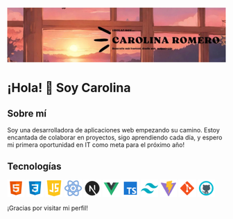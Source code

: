 ![Banner](https://github.com/Carol-88/Carol-88/blob/main/1704819174072.jpg)

# ¡Hola! 👋 Soy Carolina 

## Sobre mí
Soy una desarrolladora de aplicaciones web empezando su camino. Estoy encantada de colaborar en proyectos, sigo aprendiendo cada día, y espero mi primera oportunidad en IT como meta para el próximo año!

## Tecnologías

<img src="https://github.com/Carol-88/Carol-88/blob/main/html.png" alt="HTML" width="40" height="40"> <img src="https://github.com/Carol-88/Carol-88/blob/main/css.png" alt="CSS" width="40" height="40"> <img src="https://github.com/Carol-88/Carol-88/blob/main/js.png" alt="JavaScript" width="40" height="40"> <img src="https://github.com/Carol-88/Carol-88/blob/main/react.png" alt="React" width="40" height="40"> <img src="https://github.com/Carol-88/Carol-88/blob/main/nextjs.png" alt="NextJS" width="40" height="40"> <img src="https://github.com/Carol-88/Carol-88/blob/main/vuejs.png" alt="VueJS" width="40" height="40"> <img src="https://github.com/Carol-88/Carol-88/blob/main/ts.png" alt="TypeScript" width="40" height="40"> <img src="https://github.com/Carol-88/Carol-88/blob/main/tailwind.png" alt="TailwindCSS" width="40" height="40">
<img src="https://github.com/Carol-88/Carol-88/blob/main/vite.png" alt="Vite" width="40" height="40"> <img src="https://github.com/Carol-88/Carol-88/blob/main/git.png" alt="Git" width="40" height="40"> <img src="https://github.com/Carol-88/Carol-88/blob/main/github.png" alt="GitHub" width="40" height="40">


¡Gracias por visitar mi perfil!
